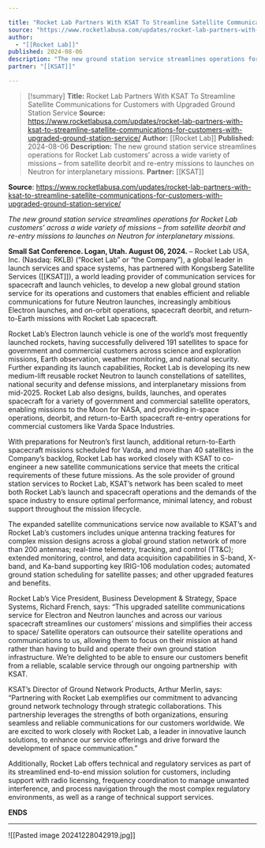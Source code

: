 ```yaml
---

title: "Rocket Lab Partners With KSAT To Streamline Satellite Communications for Customers with Upgraded Ground Station Service "
source: "https://www.rocketlabusa.com/updates/rocket-lab-partners-with-ksat-to-streamline-satellite-communications-for-customers-with-upgraded-ground-station-service/"
author:
  - "[[Rocket Lab]]"
published: 2024-08-06
description: "The new ground station service streamlines operations for Rocket Lab customers’ across a wide variety of missions – from satellite deorbit and re-entry missions to launches on Neutron for interplanetary missions."
partner: "[[KSAT]]"

---
```

>[!summary]
**Title:** Rocket Lab Partners With KSAT To Streamline Satellite Communications for Customers with Upgraded Ground Station Service 
**Source:** https://www.rocketlabusa.com/updates/rocket-lab-partners-with-ksat-to-streamline-satellite-communications-for-customers-with-upgraded-ground-station-service/
**Author:** [[Rocket Lab]]
**Published:** 2024-08-06
**Description:** The new ground station service streamlines operations for Rocket Lab customers’ across a wide variety of missions – from satellite deorbit and re-entry missions to launches on Neutron for interplanetary missions.
**Partner:** [[KSAT]]

**Source**: https://www.rocketlabusa.com/updates/rocket-lab-partners-with-ksat-to-streamline-satellite-communications-for-customers-with-upgraded-ground-station-service/

*The new ground station service streamlines operations for Rocket Lab customers’ across a wide variety of missions – from satellite deorbit and re-entry missions to launches on Neutron for interplanetary missions.* 

**Small Sat Conference. Logan, Utah. August 06, 2024.** – Rocket Lab USA, Inc. (Nasdaq: RKLB) (“Rocket Lab” or “the Company”), a global leader in launch services and space systems, has partnered with Kongsberg Satellite Services ([[KSAT]]), a world leading provider of communication services for spacecraft and launch vehicles, to develop a new global ground station service for its operations and customers that enables efficient and reliable communications for future Neutron launches, increasingly ambitious Electron launches, and on-orbit operations, spacecraft deorbit, and return-to-Earth missions with Rocket Lab spacecraft.

Rocket Lab’s Electron launch vehicle is one of the world’s most frequently launched rockets, having successfully delivered 191 satellites to space for government and commercial customers across science and exploration missions, Earth observation, weather monitoring, and national security. Further expanding its launch capabilities, Rocket Lab is developing its new medium-lift reusable rocket Neutron to launch constellations of satellites, national security and defense missions, and interplanetary missions from mid-2025. Rocket Lab also designs, builds, launches, and operates spacecraft for a variety of government and commercial satellite operators, enabling missions to the Moon for NASA, and providing in-space operations, deorbit, and return-to-Earth spacecraft re-entry operations for commercial customers like Varda Space Industries.

With preparations for Neutron’s first launch, additional return-to-Earth spacecraft missions scheduled for Varda, and more than 40 satellites in the Company’s backlog, Rocket Lab has worked closely with KSAT to co-engineer a new satellite communications service that meets the critical requirements of these future missions. As the sole provider of ground station services to Rocket Lab, KSAT’s network has been scaled to meet both Rocket Lab’s launch and spacecraft operations and the demands of the space industry to ensure optimal performance, minimal latency, and robust support throughout the mission lifecycle.

The expanded satellite communications service now available to KSAT’s and Rocket Lab’s customers includes unique antenna tracking features for complex mission designs across a global ground station network of more than 200 antennas; real-time telemetry, tracking, and control (TT&C); extended monitoring, control, and data acquisition capabilities in S-band, X-band, and Ka-band supporting key IRIG-106 modulation codes; automated ground station scheduling for satellite passes; and other upgraded features and benefits.

Rocket Lab’s Vice President, Business Development & Strategy, Space Systems, Richard French, says: “This upgraded satellite communications service for Electron and Neutron launches and across our various spacecraft streamlines our customers’ missions and simplifies their access to space/ Satellite operators can outsource their satellite operations and communications to us, allowing them to focus on their mission at hand rather than having to build and operate their own ground station infrastructure. We’re delighted to be able to ensure our customers benefit from a reliable, scalable service through our ongoing partnership  with KSAT.

KSAT’s Director of Ground Network Products, Arthur Merlin, says: “Partnering with Rocket Lab exemplifies our commitment to advancing ground network technology through strategic collaborations. This partnership leverages the strengths of both organizations, ensuring seamless and reliable communications for our customers worldwide. We are excited to work closely with Rocket Lab, a leader in innovative launch solutions, to enhance our service offerings and drive forward the development of space communication.”

Additionally, Rocket Lab offers technical and regulatory services as part of its streamlined end-to-end mission solution for customers, including support with radio licensing, frequency coordination to manage unwanted interference, and process navigation through the most complex regulatory environments, as well as a range of technical support services.

**ENDS**

---

![[Pasted image 20241228042919.jpg]]
